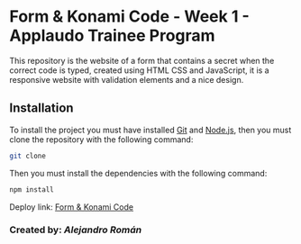 # **Form & Konami Code - Week 1 - Applaudo Trainee Program**

This repository is the website of a form that contains a secret when the correct code is typed, created using HTML CSS and JavaScript, it is a responsive website with validation elements and a nice design.

## Installation

To install the project you must have installed [Git](https://git-scm.com/downloads) and [Node.js](https://nodejs.org/es/download/), then you must clone the repository with the following command:

```bash
git clone
```

Then you must install the dependencies with the following command:

```bash
npm install
```
Deploy link: [Form & Konami Code](https://form-konami-code.vercel.app/)

### Created by: ***Alejandro Román***